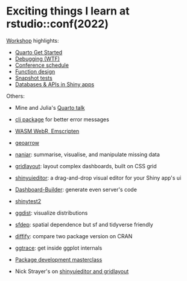 # Exciting things I learn at rstudio::conf(2022)

[Workshop](https://github.com/rstudio-conf-2022/) highlights:

-   [Quarto Get Started](https://github.com/rstudio-conf-2022/get-started-quarto)
-   [Debugging (WTF)](https://rstats-wtf.github.io/wtf-debugging-slides/)
-   [Conference schedule](https://www.rstudio.com/conference/2022/schedule/)
-   [Function design](https://design.tidyverse.org/)
-   [Snapshot tests](https://github.com/rstudio-conf-2022/pkg-dev-masterclass/blob/main/materials/6-testing-2-snapshot-tests.pdf)
-   [Databases & APIs in Shiny apps](https://shinyprod.com/units/d1-04-db-api.html)

Others:

-   Mine and Julia's [Quarto talk](https://mine.quarto.pub/hello-quarto/)

-   [cli package](https://cli.r-lib.org/) for better error messages

-   [WASM WebR, Emscripten](https://webr.gwstagg.co.uk/)

-   [geoarrow](https://github.com/paleolimbot/geoarrow)

-   [naniar](https://naniar.njtierney.com/): summarise, visualise, and manipulate missing data

-   [gridlayout](https://rstudio.github.io/gridlayout/): layout complex dashboards, built on CSS grid

-   [shinyuieditor](https://rstudio.github.io/shinyuieditor/): a drag-and-drop visual editor for your Shiny app's ui

-   [Dashboard-Builder](https://github.com/petergandenberger/dashboard-builder): generate even server's code

-   [shinytest2](https://rstudio.github.io/shinytest2/)

-   [ggdist](https://mjskay.github.io/ggdist/): visualize distributions

-   [sfdep](https://sfdep.josiahparry.com/): spatial dependence but sf and tidyverse friendly

-   [diffify](https://diffify.com/): compare two package version on CRAN

-   [ggtrace](https://github.com/yjunechoe/ggtrace-rstudioconf2022): get inside ggplot internals

-   [Package development masterclass](https://github.com/rstudio-conf-2022/pkg-dev-masterclass/)

-   Nick Strayer's on [shinyuieditor and gridlayout](https://nickstrayer.me/rstudioconf2022/videos/drag-and-drop.webm)

